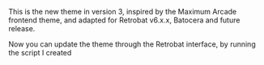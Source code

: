 This is the new theme in version 3,  inspired by the Maximum Arcade frontend theme, and adapted for Retrobat v6.x.x, Batocera and future release.


Now you can update the theme through the Retrobat interface, by running the script I created
